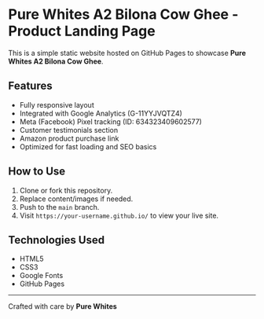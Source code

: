 
# Pure Whites A2 Bilona Cow Ghee - Product Landing Page

This is a simple static website hosted on GitHub Pages to showcase **Pure Whites A2 Bilona Cow Ghee**.

## Features

- Fully responsive layout
- Integrated with Google Analytics (G-11YYJVQTZ4)
- Meta (Facebook) Pixel tracking (ID: 634323409602577)
- Customer testimonials section
- Amazon product purchase link
- Optimized for fast loading and SEO basics

## How to Use

1. Clone or fork this repository.
2. Replace content/images if needed.
3. Push to the `main` branch.
4. Visit `https://your-username.github.io/` to view your live site.

## Technologies Used

- HTML5
- CSS3
- Google Fonts
- GitHub Pages

---

Crafted with care by **Pure Whites**
